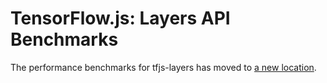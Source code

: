 # TensorFlow.js: Layers API Benchmarks

The performance benchmarks for tfjs-layers has moved to
[a new location](https://github.com/tensorflow/tfjs/tree/master/integration_tests/benchmarks).
